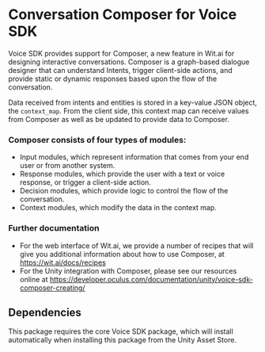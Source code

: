 # Conversation Composer for Voice SDK

Voice SDK provides support for Composer, a new feature in Wit.ai for designing interactive conversations. Composer is a graph-based dialogue designer that can understand Intents, trigger client-side actions, and provide static or dynamic responses based upon the flow of the conversation.

Data received from intents and entities is stored in a key-value JSON object, the `context_map`. From the client side, this context map can receive values from Composer as well as be updated to provide data to Composer.

### Composer consists of four types of modules:
* Input modules, which represent information that comes from your end user or from another system.
* Response modules, which provide the user with a text or voice response, or trigger a client-side action.
* Decision modules, which provide logic to control the flow of the conversation.
* Context modules, which modify the data in the context map.

### Further documentation
* For the web interface of Wit.ai, we provide a number of recipes that will give you additional information about how to use Composer, at https://wit.ai/docs/recipes
* For the Unity integration with Composer, please see our resources online at https://developer.oculus.com/documentation/unity/voice-sdk-composer-creating/

## Dependencies
This package requires the core Voice SDK package, which will install automatically when installing this package from the Unity Asset Store.
